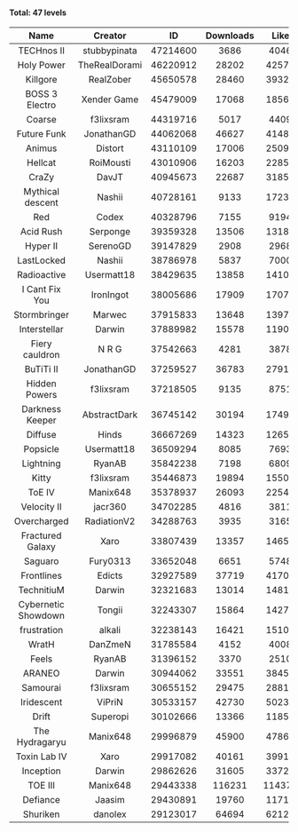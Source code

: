 #### Total: 47 levels

| Name | Creator | ID | Downloads | Likes |
|:---:|:---:|:---:|:---:|:---:|
| TECHnos II | stubbypinata | 47214600 | 3686 | 40460
| Holy Power | TheRealDorami | 46220912 | 28202 | 425787
| Killgore | RealZober | 45650578 | 28460 | 393241
| BOSS 3 Electro | Xender Game | 45479009 | 17068 | 185628
| Coarse | f3lixsram | 44319716 | 5017 | 44099
| Future Funk | JonathanGD | 44062068 | 46627 | 414852
| Animus | Distort | 43110109 | 17006 | 250968
| Hellcat | RoiMousti | 43010906 | 16203 | 228512
| CraZy | DavJT | 40945673 | 22687 | 318598
| Mythical descent | Nashii | 40728161 | 9133 | 172311
| Red | Codex | 40328796 | 7155 | 91943
| Acid Rush | Serponge | 39359328 | 13506 | 131824
| Hyper II | SerenoGD | 39147829 | 2908 | 29686
| LastLocked | Nashii | 38786978 | 5837 | 70009
| Radioactive | Usermatt18 | 38429635 | 13858 | 141085
| I Cant Fix You | IronIngot | 38005686 | 17909 | 170723
| Stormbringer | Marwec | 37915833 | 13648 | 139786
| Interstellar | Darwin | 37889982 | 15578 | 119019
| Fiery cauldron | N R G | 37542663 | 4281 | 38781
| BuTiTi II | JonathanGD | 37259527 | 36783 | 279156
| Hidden Powers | f3lixsram | 37218505 | 9135 | 87513
| Darkness Keeper | AbstractDark | 36745142 | 30194 | 174992
| Diffuse | Hinds | 36667269 | 14323 | 126507
| Popsicle | Usermatt18 | 36509294 | 8085 | 76935
| Lightning | RyanAB | 35842238 | 7198 | 68094
| Kitty | f3lixsram | 35446873 | 19894 | 155033
| ToE IV  | Manix648 | 35378937 | 26093 | 225485
| Velocity II | jacr360 | 34702285 | 4816 | 38117
| Overcharged | RadiationV2 | 34288763 | 3935 | 31651
| Fractured Galaxy  | Xaro | 33807439 | 13357 | 146540
| Saguaro | Fury0313 | 33652048 | 6651 | 57486
| Frontlines | Edicts | 32927589 | 37719 | 417023
| TechnitiuM | Darwin | 32321683 | 13014 | 148121
| Cybernetic Showdown  | Tongii | 32243307 | 15864 | 142703
| frustration | alkali | 32238143 | 16421 | 151086
| WratH | DanZmeN | 31785584 | 4152 | 40081
| Feels | RyanAB | 31396152 | 3370 | 25106
| ARANEO | Darwin | 30944062 | 33551 | 384590
| Samourai | f3lixsram | 30655152 | 29475 | 288125
| Iridescent | ViPriN | 30533157 | 42730 | 502383
| Drift | Superopi | 30102666 | 13366 | 118520
| The Hydragaryu | Manix648 | 29996879 | 45900 | 478626
| Toxin Lab IV | Xaro | 29917082 | 40161 | 399177
| Inception | Darwin | 29862626 | 31605 | 337245
| TOE III | Manix648 | 29443338 | 116231 | 1143797
| Defiance | Jaasim | 29430891 | 19760 | 117118
| Shuriken | danolex | 29123017 | 64694 | 621205
